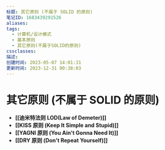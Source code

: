 ```yaml
---
标题: 其它原则 (不属于 SOLID 的原则)
笔记ID: 1683439291526
aliases: 
tags:
  - 计算机/设计模式
  - 基本原则
  - 其它原则(不属于SOLID的原则)
cssclasses: 
描述: 
创建时间: 2023-05-07 14:01:31
更新时间: 2023-12-31 00:38:03
---
```


# 其它原则 (不属于 SOLID 的原则)

- **[[迪米特法则 LOD(Law of Demeter)]]**
- **[[KISS 原则 (Keep It Simple and Stupid)]]**
- **[[YAGNI 原则 (You Ain't Gonna Need It)]]**
- **[[DRY 原则 (Don't Repeat Yourself)]]**
